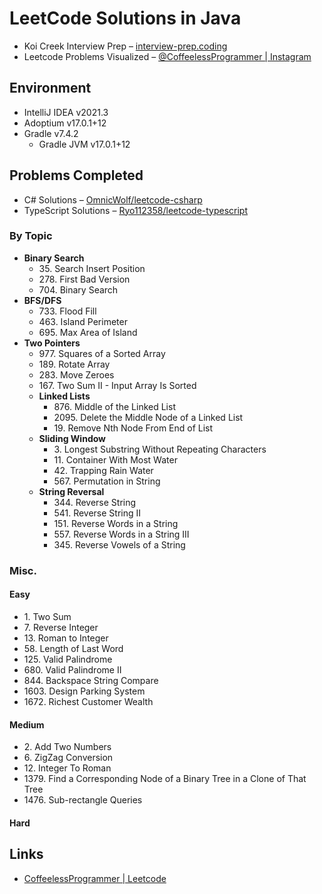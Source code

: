 # LeetCode Solutions in Java

- Koi Creek Interview Prep – [interview-prep.coding](https://github.com/koicreek/interview-prep.coding)
- Leetcode Problems Visualized – [@CoffeelessProgrammer | Instagram](https://www.instagram.com/coffeelessprogrammer/)

## Environment
- <span title="">IntelliJ IDEA v2021.3</span>
- <span title="">Adoptium v17.0.1+12</span>
- <span title="">Gradle v7.4.2</span>
  - <span title="">Gradle JVM v17.0.1+12</span>

## Problems Completed

- C# Solutions – [OmnicWolf/leetcode-csharp](https://github.com/OmnicWolf/leetcode-csharp)
- TypeScript Solutions – [Ryo112358/leetcode-typescript](https://github.com/Ryo112358/leetcode-typescript)

### By Topic
- **Binary Search**
  - <span title="Runtime Percentile: 100.00">35. Search Insert Position</span>
  - <span title="Runtime Percentile: 97.67%">278. First Bad Version</span>
  - <span title="Runtime Percentile: 100.00">704. Binary Search</span>
- **BFS/DFS**
  - <span title="Runtime Percentile: 90.52%">733. Flood Fill</span>
  - <span title="Runtime Percentile: 81.62%">463. Island Perimeter</span>
  - <span title="Runtime Percentile: 100.00%">695. Max Area of Island</span>
- **Two Pointers**
  - <span title="Runtime Percentile: 100.00">977. Squares of a Sorted Array</span>
  - <span title="Runtime Percentile: 100.00%">189. Rotate Array</span>
  - <span title="Runtime Percentile: 76.96%">283. Move Zeroes</span>
  - <span title="Runtime Percentile: 99.24%">167. Two Sum II - Input Array Is Sorted</span>
  - **Linked Lists**
    - <span title="Runtime Percentile: 100.0%">876. Middle of the Linked List</span>
    - <span title="Runtime Percentile: 74.64%">2095. Delete the Middle Node of a Linked List</span>
    - <span title="Runtime Percentile: 100.0%">19. Remove Nth Node From End of List</span>
  - **Sliding Window**
    - <span title="Runtime Percentile: 81.64%">3. Longest Substring Without Repeating Characters</span>
    - <span title="Runtime Percentile: 98.48%">11. Container With Most Water</span>
    - <span title="Runtime Percentile: 100.00%">42. Trapping Rain Water</span>
    - <span title="Runtime Percentile: 99.85%">567. Permutation in String</span>
  - **String Reversal**
    - <span title="Runtime Percentile: 99.78%">344. Reverse String</span>
    - <span title="Runtime Percentile: 65.15%">541. Reverse String II</span>
    - <span title="Runtime Percentile: 93.82%">151. Reverse Words in a String</span>
    - <span title="Runtime Percentile: 74.71%">557. Reverse Words in a String III</span>
    - <span title="Runtime Percentile: 97.62%">345. Reverse Vowels of a String</span>

### Misc.

#### Easy
- <span title="Runtime Percentile: 60.58%">1. Two Sum</span>
- <span title="Runtime Percentile: 100.00%">7. Reverse Integer</span>
- <span title="Runtime Percentile: 57.6%">13. Roman to Integer</span>
- <span title="Runtime Percentile: 99.81%">58. Length of Last Word</span>
- <span title="Runtime Percentile: 98.45%">125. Valid Palindrome</span>
- <span title="Runtime Percentile: 77.83%">680. Valid Palindrome II</span>
- <span title="Runtime Percentile: 100.00%">844. Backspace String Compare</span>
- <span title="Runtime Percentile: 99.82%">1603. Design Parking System</span>
- <span title="Runtime Percentile: 100.00%">1672. Richest Customer Wealth</span>

#### Medium
- <span title="Runtime Percentile: 67.95%">2. Add Two Numbers</span>
- <span title="Runtime Percentile: 99.95%">6. ZigZag Conversion</span>
- <span title="Runtime Percentile: 81.17%">12. Integer To Roman</span>
- <span title="Runtime Percentile: 64.30%">1379. Find a Corresponding Node of a Binary Tree in a Clone of That Tree</span>
- <span title="Runtime Percentile: 93.52%">1476. Sub-rectangle Queries</span>

#### Hard


## Links

- [CoffeelessProgrammer | Leetcode](https://leetcode.com/CoffeelessProgrammer/)

